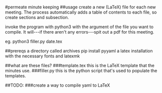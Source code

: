#permeate minute keeping
##usage
create a new (LaTeX) file for each new meeting. The process automatically adds a table of contents to each file, so create sections and subsection.

invoke the program with python3 with the argument of the file you want to compile. It will---if there aren't any errors---spit out a pdf for this meeting.

eg.
python3 filler.py date.tex

##prereqs
a directory called archives
pip install pyyaml
a latex installation with the necessary fonts and latexmk

##what are these files?
###template.tex
this is the LaTeX template that the minutes use.
###filler.py
this is the python script that's used to populate the templates.

##TODO:
###create a way to compile yaml to LaTeX
